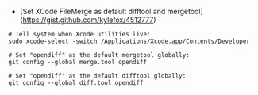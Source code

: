 - [Set XCode FileMerge as default difftool and mergetool] (https://gist.github.com/kylefox/4512777)
```
# Tell system when Xcode utilities live:
sudo xcode-select -switch /Applications/Xcode.app/Contents/Developer

# Set "opendiff" as the default mergetool globally:
git config --global merge.tool opendiff

# Set "opendiff" as the default difftool globally:
git config --global diff.tool opendiff
```

